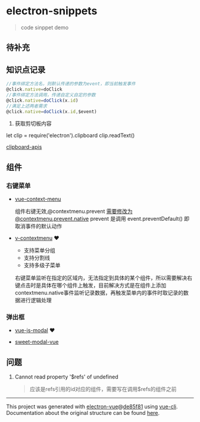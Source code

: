 # electron-snippets

> code sinppet demo

## 待补充



## 知识点记录


```js
//事件绑定方法名，则默认传递的参数为event，即当前触发事件
@click.native=doClick
//事件绑定方法调用，传递自定义自定的参数
@click.native=doClick(x.id)
//满足上述两者需求
@click.native=doClick(x.id,$event)
```

1. 获取剪切板内容

let clip = require('electron').clipboard
clip.readText()

[clipboard-apis](https://www.w3.org/TR/clipboard-apis/)


## 组件

### 右键菜单

- [vue-context-menu][0]

    组件右键无效,@contextmenu.prevent 需要修改为@contextmenu.prevent.native
    prevent 是调用 event.preventDefault() 即取消事件的默认动作

- [v-contextmenu][1] ❤

    - 支持菜单分组
    - 支持分割线
    - 支持多级子菜单
    
    右键菜单监听在指定的区域内，无法指定到具体的某个组件，所以需要解决右键点击时是具体在哪个组件上触发，目前解决方式是在组件上添加 contextmenu.native事件监听记录数据，再触发菜单内的事件时取记录的数据进行逻辑处理

### 弹出框

- [vue-js-modal][2] ❤

- [sweet-modal-vue][3]

## 问题

1. Cannot read property '$refs' of undefined
    > 应该是refs引用的id对应的组件，需要写在调用$refs的组件之前

---

This project was generated with [electron-vue](https://github.com/SimulatedGREG/electron-vue)@[de85f81](https://github.com/SimulatedGREG/electron-vue/tree/de85f81890c01500113738bfe57bef136f9fbf52) using [vue-cli](https://github.com/vuejs/vue-cli). Documentation about the original structure can be found [here](https://simulatedgreg.gitbooks.io/electron-vue/content/index.html).

[0]: https://github.com/vmaimone/vue-context-menu "vue-context-menu"
[1]: https://github.com/XBT1/v-contextmenu/blob/master/docs/usage.md "v-contextmenu"

[2]: https://github.com/euvl/vue-js-modal "vue-js-modal"
[3]: https://github.com/adeptoas/sweet-modal-vue "sweet-modal-vue"